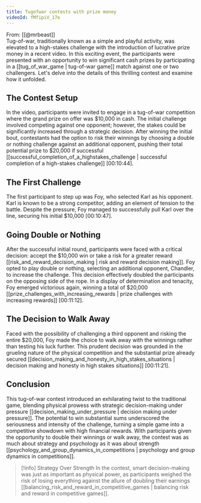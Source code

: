 ```yaml
---
title: Tugofwar contests with prize money
videoId: fMfipiV_17o
---
```


From: [[@mrbeast]] <br/> 
Tug-of-war, traditionally known as a simple and playful activity, was elevated to a high-stakes challenge with the introduction of lucrative prize money in a recent video. In this exciting event, the participants were presented with an opportunity to win significant cash prizes by participating in a [[tug_of_war_game | tug-of-war game]] match against one or two challengers. Let's delve into the details of this thrilling contest and examine how it unfolded.

## The Contest Setup

In the video, participants were invited to engage in a tug-of-war competition where the grand prize on offer was $10,000 in cash. The initial challenge involved competing against one opponent; however, the stakes could be significantly increased through a strategic decision. After winning the initial bout, contestants had the option to risk their winnings by choosing a double or nothing challenge against an additional opponent, pushing their total potential prize to $20,000 if successful [[successful_completion_of_a_highstakes_challenge | successful completion of a high-stakes challenge]] [<a class="yt-timestamp" data-t="00:10:44">00:10:44</a>].

## The First Challenge

The first participant to step up was Foy, who selected Karl as his opponent. Karl is known to be a strong competitor, adding an element of tension to the battle. Despite the pressure, Foy managed to successfully pull Karl over the line, securing his initial $10,000 [<a class="yt-timestamp" data-t="00:10:47">00:10:47</a>].

## Going Double or Nothing

After the successful initial round, participants were faced with a critical decision: accept the $10,000 win or take a risk for a greater reward [[risk_and_reward_decision_making | risk and reward decision making]]. Foy opted to play double or nothing, selecting an additional opponent, Chandler, to increase the challenge. This decision effectively doubled the participants on the opposing side of the rope. In a display of determination and tenacity, Foy emerged victorious again, winning a total of $20,000 [[prize_challenges_with_increasing_rewards | prize challenges with increasing rewards]] [<a class="yt-timestamp" data-t="00:11:12">00:11:12</a>].

## The Decision to Walk Away

Faced with the possibility of challenging a third opponent and risking the entire $20,000, Foy made the choice to walk away with the winnings rather than testing his luck further. This prudent decision was grounded in the grueling nature of the physical competition and the substantial prize already secured [[decision_making_and_honesty_in_high_stakes_situations | decision making and honesty in high stakes situations]] [<a class="yt-timestamp" data-t="00:11:21">00:11:21</a>].

## Conclusion

This tug-of-war contest introduced an exhilarating twist to the traditional game, blending physical prowess with strategic decision-making under pressure [[decision_making_under_pressure | decision making under pressure]]. The potential to win substantial sums underscored the seriousness and intensity of the challenge, turning a simple game into a competitive showdown with high financial rewards. With participants given the opportunity to double their winnings or walk away, the contest was as much about strategy and psychology as it was about strength [[psychology_and_group_dynamics_in_competitions | psychology and group dynamics in competitions]].

> [!info] Strategy Over Strength
> In the contest, smart decision-making was just as important as physical power, as participants weighed the risk of losing everything against the allure of doubling their earnings [[balancing_risk_and_reward_in_competitive_games | balancing risk and reward in competitive games]].